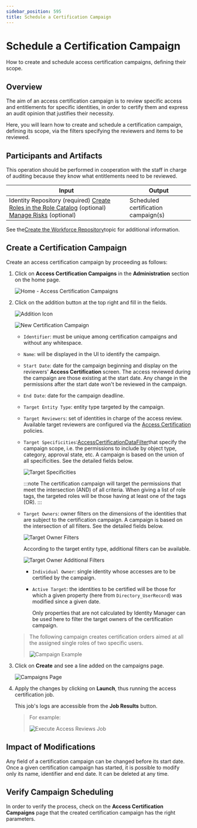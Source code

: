 ```yaml
---
sidebar_position: 595
title: Schedule a Certification Campaign
---
```


# Schedule a Certification Campaign

How to create and schedule access certification campaigns, defining their scope.

## Overview

The aim of an access certification campaign is to review specific access and entitlements for specific identities, in order to certify them and express an audit opinion that justifies their necessity.

Here, you will learn how to create and schedule a certification campaign, defining its scope, via the filters specifying the reviewers and items to be reviewed.

## Participants and Artifacts

This operation should be performed in cooperation with the staff in charge of auditing because they know what entitlements need to be reviewed.

| Input | Output |
| --- | --- |
| Identity Repository (required) [Create Roles in the Role Catalog](../../../set-up/single-roles-catalog-creation/index "Create Roles in the Role Catalog") (optional) [Manage Risks](../../../optimize/risk-management/index) (optional) | Scheduled certification campaign(s) |

See the[Create the Workforce Repository](../../../set-up/initial-identities-loading/index "Create the Workforce Repository")topic for additional information.

## Create a Certification Campaign

Create an access certification campaign by proceeding as follows:

1. Click on **Access Certification Campaigns** in the **Administration** section on the home page.

   ![Home - Access Certification Campaigns](../../../../../../../../static/images/Usercube_SaaS/Content/Resources/Images/Home_accessCertificationCampaigns_V602.png)
2. Click on the addition button at the top right and fill in the fields.

   ![Addition Icon](../../../../../../../../static/images/Usercube_SaaS/Content/Resources/Images/iconAdd_V602.svg)

   ![New Certification Campaign](../../../../../../../../static/images/Usercube_SaaS/Content/Resources/Images/CertifCampaign_newCertificationCampaign_V602.png)

   * `Identifier`: must be unique among certification campaigns and without any whitespace.
   * `Name`: will be displayed in the UI to identify the campaign.
   * `Start Date`: date for the campaign beginning and display on the reviewers' **Access Certification** screen. The access reviewed during the campaign are those existing at the start date. Any change in the permissions after the start date won't be reviewed in the campaign.
   * `End Date`: date for the campaign deadline.
   * `Target Entity Type`: entity type targeted by the campaign.
   * `Target Reviewers`: set of identities in charge of the access review. Available target reviewers are configured via the [Access Certification](../../../../integration-guide/governance/accesscertification/index "Access Certification") policies.
   * `Target Specificities`:[AccessCertificationDataFilter](../../../../integration-guide/toolkit/xml-configuration/access-certification/accesscertificationdatafilter/index "Access Certification Data Filter")that specify the campaign scope, i.e. the permissions to include by object type, category, approval state, etc. A campaign is based on the union of all specificities. See the detailed fields below.

     ![Target Specificities](../../../../../../../../static/images/Usercube_SaaS/Content/Resources/Images/CertifCampaign_targetSpecificities_V602.png)

     :::note
The certification campaign will target the permissions that meet the intersection (AND) of all criteria.
     When giving a list of role tags, the targeted roles will be those having at least one of the tags (OR).
     :::
   * `Target Owners`: owner filters on the dimensions of the identities that are subject to the certification campaign. A campaign is based on the intersection of all filters. See the detailed fields below.

     ![Target Owner Filters](../../../../../../../../static/images/Usercube_SaaS/Content/Resources/Images/CertifCampaign_targetOwners_V602.png)

     According to the target entity type, additional filters can be available.

     ![Target Owner Additional Filters](../../../../../../../../static/images/Usercube_SaaS/Content/Resources/Images/CertifCampaign_targetOwnersAdditional_V603.png)

     * `Individual Owner`: single identity whose accesses are to be certified by the campaign.
     * `Active Target`: the identities to be certified will be those for which a given property (here from `Directory_UserRecord`) was modified since a given date.

       Only properties that are not calculated by Identity Manager can be used here to filter the target owners of the certification campaign.
   > The following campaign creates certification orders aimed at all the assigned single roles of two specific users.
   >
   > ![Campaign Example](../../../../../../../../static/images/Usercube_SaaS/Content/Resources/Images/CertifCampaign_example_V602.png)
3. Click on **Create** and see a line added on the campaigns page.

   ![Campaigns Page](../../../../../../../../static/images/Usercube_SaaS/Content/Resources/Images/CertifCampaign_newlyCreated_V603.png)
4. Apply the changes by clicking on **Launch**, thus running the access certification job.

   This job's logs are accessible from the **Job Results** button.

   > For example:
   >
   > ![Execute Access Reviews Job](../../../../../../../../static/images/Usercube_SaaS/Content/Resources/Images/CertifCampaign_job_V522.png)

## Impact of Modifications

Any field of a certification campaign can be changed before its start date. Once a given certification campaign has started, it is possible to modify only its name, identifier and end date. It can be deleted at any time.

## Verify Campaign Scheduling

In order to verify the process, check on the **Access Certification Campaigns** page that the created certification campaign has the right parameters.